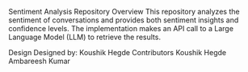 Sentiment Analysis Repository
Overview
This repository analyzes the sentiment of conversations and provides both sentiment insights and confidence levels. The implementation makes an API call to a Large Language Model (LLM) to retrieve the results.

Design
Designed by: Koushik Hegde
Contributors
Koushik Hegde
Ambareesh Kumar
